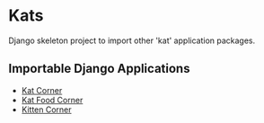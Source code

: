 # Kats

Django skeleton project to import other 'kat' application packages.

## Importable Django Applications

- [Kat Corner](https://github.com/brucestull/kat-corner)
- [Kat Food Corner](https://github.com/brucestull/kat-food-corner)
- [Kitten Corner](https://github.com/brucestull/kitten-corner)
